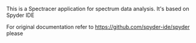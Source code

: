 This is a Spectracer application for spectrum data analysis. It's based on Spyder IDE

For original documentation refer to <https://github.com/spyder-ide/spyder> please
